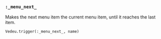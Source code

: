 ### `:_menu_next_`

Makes the next menu item the current menu item, until it reaches the
last item.

    Vedeu.trigger(:_menu_next_, name)
